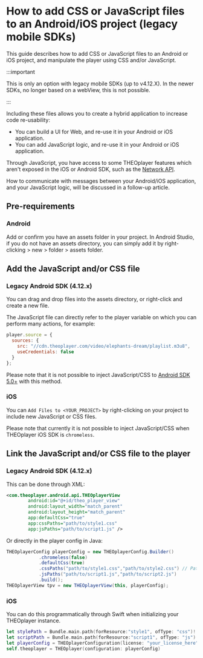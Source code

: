 # How to add CSS or JavaScript files to an Android/iOS project (legacy mobile SDKs)

This guide describes how to add CSS or JavaScript files to an Android or iOS project, and manipulate the player using CSS and/or JavaScript. 

:::important

This is only an option with legacy mobile SDKs (up to v4.12.X). In the newer SDKs, no longer based on a webView, this is not possible.

:::

Including these files allows you to create a hybrid application to increase code re-usability:

- You can build a UI for Web, and re-use it in your Android or iOS application.
- You can add JavaScript logic, and re-use it in your Android or iOS application.

Through JavaScript, you have access to some THEOplayer features which aren't exposed in the iOS or Android SDK, such as the [Network API](../how-to-guides/08-network/00-introduction.md).

How to communicate with messages between your Android/iOS application, and your JavaScript logic, will be discussed in a follow-up article.

## Pre-requirements

### Android

Add or confirm you have an assets folder in your project. In Android Studio, if you do not have an assets directory, you can simply add it by right-clicking > new > folder > assets folder.

## Add the JavaScript and/or CSS file

### Legacy Android SDK (4.12.x)

You can drag and drop files into the assets directory, or right-click and create a new file.

The JavaScript file can directly refer to the player variable on which you can perform many actions, for example:

```js
player.source = {
  sources: {
    src: "//cdn.theoplayer.com/video/elephants-dream/playlist.m3u8",
    useCredentials: false
  }
};
```

Please note that it is not possible to inject JavaScript/CSS to [Android SDK 5.0+](../getting-started/01-sdks/02-android-unified/00-getting-started.md) with this method.

### iOS

You can `Add Files to <YOUR_PROJECT>` by right-clicking on your project to include new JavaScript or CSS files.

Please note that currently it is not possible to inject JavaScript/CSS when THEOplayer iOS SDK is `chromeless`.

## Link the JavaScript and/or CSS file to the player

### Legacy Android SDK (4.12.x)

This can be done through XML:

```xml
<com.theoplayer.android.api.THEOplayerView
        android:id="@+id/theo_player_view"
        android:layout_width="match_parent"
        android:layout_height="match_parent"
        app:defaultCss="true"
        app:cssPaths="path/to/style1.css"
        app:jsPaths="path/to/script1.js" />
```

Or directly in the player config in Java:

```java
THEOplayerConfig playerConfig = new THEOplayerConfig.Builder()
            .chromeless(false)
            .defaultCss(true)
            .cssPaths("path/to/style1.css","path/to/style2.css") // Path is relative to the location of the assets directory
            .jsPaths("path/to/script1.js","path/to/script2.js")
            .build();
THEOplayerView tpv = new THEOplayerView(this, playerConfig);
```

### iOS

You can do this programmatically through Swift when initializing your THEOplayer instance.

```swift
let stylePath = Bundle.main.path(forResource:"style1", ofType: "css")! // style1.css
let scriptPath = Bundle.main.path(forResource:"script1", ofType: "js")! // script1.css
let playerConfig = THEOplayerConfiguration(license: "your_license_here", defaultCSS: true, cssPaths:[stylePath], jsPaths: [scriptPath])
self.theoplayer = THEOplayer(configuration: playerConfig)
```

